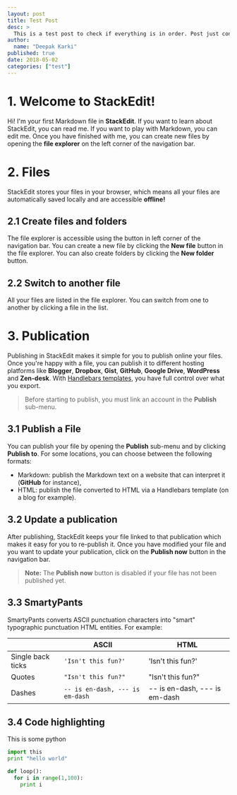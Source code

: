 ```yaml
---
layout: post
title: Test Post
desc: > 
  This is a test post to check if everything is in order. Post just contains some filler content got off the web.
author:
  name: "Deepak Karki"
published: true
date: 2018-05-02
categories: ["test"]
---
```


# 1. Welcome to StackEdit!

Hi! I'm your first Markdown file in **StackEdit**. If you want to learn about StackEdit, you can read me. If you want to play with Markdown, you can edit me. Once you have finished with me, you can create new files by opening the **file explorer** on the left corner of the navigation bar.


# 2. Files

StackEdit stores your files in your browser, which means all your files are automatically saved locally and are accessible **offline!**

## 2.1 Create files and folders

The file explorer is accessible using the button in left corner of the navigation bar. You can create a new file by clicking the **New file** button in the file explorer. You can also create folders by clicking the **New folder** button.

## 2.2 Switch to another file

All your files are listed in the file explorer. You can switch from one to another by clicking a file in the list.


# 3. Publication

Publishing in StackEdit makes it simple for you to publish online your files. Once you're happy with a file, you can publish it to different hosting platforms like **Blogger**, **Dropbox**, **Gist**, **GitHub**, **Google Drive**, **WordPress** and **Zen-desk**. With [Handlebars templates](http://handlebarsjs.com/), you have full control over what you export.

> Before starting to publish, you must link an account in the **Publish** sub-menu.

## 3.1 Publish a File

You can publish your file by opening the **Publish** sub-menu and by clicking **Publish to**. For some locations, you can choose between the following formats:

- Markdown: publish the Markdown text on a website that can interpret it (**GitHub** for instance),
- HTML: publish the file converted to HTML via a Handlebars template (on a blog for example).

## 3.2 Update a publication

After publishing, StackEdit keeps your file linked to that publication which makes it easy for you to re-publish it. Once you have modified your file and you want to update your publication, click on the **Publish now** button in the navigation bar.

> **Note:** The **Publish now** button is disabled if your file has not been published yet.


## 3.3 SmartyPants

SmartyPants converts ASCII punctuation characters into "smart" typographic punctuation HTML entities. For example:

|                 |ASCII                          |HTML                         |
|-----------------|-------------------------------|-----------------------------|
|Single back ticks|`'Isn't this fun?'`            |'Isn't this fun?'            |
|Quotes           |`"Isn't this fun?"`            |"Isn't this fun?"            |
|Dashes           |`-- is en-dash, --- is em-dash`|-- is en-dash, --- is em-dash|


## 3.4 Code highlighting

This is some python

```python
import this
print "hello world"

def loop():
  for i in range(1,100):
    print i
```